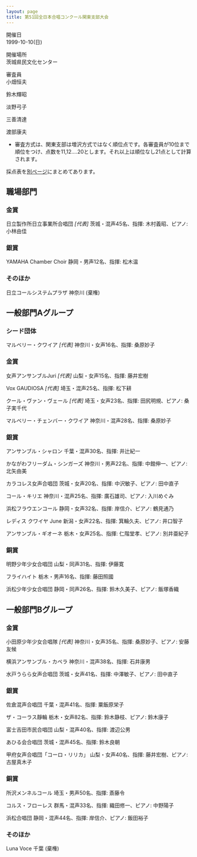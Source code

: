 ```yaml
---
layout: page
title: 第51回全日本合唱コンクール関東支部大会
---
```

開催日  
1999-10-10(日)

開催場所  
茨城県民文化センター

審査員  
小畑恒夫

鈴木輝昭

淡野弓子

三善清達

渡部康夫

-   審査方式は、関東支部は増沢方式ではなく順位点です。各審査員が10位まで順位をつけ、点数を11,12….20とします。それ以上は順位なし21点として計算されます。

採点表を[別ページ](../kanto-score/)にまとめてあります。

職場部門
--------

### 金賞

<span class="choir-name">日立製作所日立事業所合唱団</span> *\[代表\]*
茨城・混声45名、指揮: 木村義昭、ピアノ: 小林由佳

### 銀賞

<span class="choir-name">YAMAHA Chamber Choir</span>
静岡・男声12名、指揮: 松木温

### そのほか

<span class="choir-name">日立コールシステムプラザ</span>
神奈川 (棄権)

一般部門Aグループ
-----------------

### シード団体

<span class="choir-name">マルベリー・クワイア</span> *\[代表\]*
神奈川・女声16名、指揮: 桑原妙子

### 金賞

<span class="choir-name">女声アンサンブルJuri</span> *\[代表\]*
山梨・女声15名、指揮: 藤井宏樹

<span class="choir-name">Vox GAUDIOSA</span> *\[代表\]*
埼玉・混声25名、指揮: 松下耕

<span class="choir-name">クール・ヴァン・ヴェール</span> *\[代表\]*
埼玉・女声23名、指揮: 田尻明規、ピアノ: 桑子実千代

<span class="choir-name">マルベリー・チェンバー・クワイア</span>
神奈川・混声28名、指揮: 桑原妙子

### 銀賞

<span class="choir-name">アンサンブル・シャロン</span>
千葉・混声30名、指揮: 井辻紀一

<span class="choir-name">かながわフリーダム・シンガーズ</span>
神奈川・男声22名、指揮: 中館伸一、ピアノ: 北矢由美

<span class="choir-name">カラコレス女声合唱団</span>
茨城・女声20名、指揮: 中沢敏子、ピアノ: 田中直子

<span class="choir-name">コール・キリエ</span>
神奈川・混声25名、指揮: 廣石雄司、ピアノ: 入川めぐみ

<span class="choir-name">浜松フラウエンコール</span>
静岡・女声32名、指揮: 岸信介、ピアノ: 鶴見通乃

<span class="choir-name">レディス クワイヤ June</span>
新潟・女声22名、指揮: 箕輪久夫、ピアノ: 井口智子

<span class="choir-name">アンサンブル・ギオーネ</span>
栃木・女声25名、指揮: 仁階堂孝、ピアノ: 別井亜紀子

### 銅賞

<span class="choir-name">明野少年少女合唱団</span>
山梨・同声31名、指揮: 伊藤寛

<span class="choir-name">フライハイト</span>
栃木・男声16名、指揮: 藤田照國

<span class="choir-name">浜松少年少女合唱団</span>
静岡・同声26名、指揮: 鈴木久美子、ピアノ: 飯塚香織

一般部門Bグループ
-----------------

### 金賞

<span class="choir-name">小田原少年少女合唱隊</span> *\[代表\]*
神奈川・女声35名、指揮: 桑原妙子、ピアノ: 安藤友候

<span class="choir-name">横浜アンサンブル・カペラ</span>
神奈川・混声38名、指揮: 石井康男

<span class="choir-name">水戸うらら女声合唱団</span>
茨城・女声41名、指揮: 中澤敏子、ピアノ: 田中直子

### 銀賞

<span class="choir-name">佐倉混声合唱団</span>
千葉・混声41名、指揮: 粟飯原栄子

<span class="choir-name">ザ・コーラス靜輪</span>
栃木・女声82名、指揮: 鈴木静枝、ピアノ: 鈴木康子

<span class="choir-name">富士吉田市民合唱団</span>
山梨・混声40名、指揮: 渡辺公男

<span class="choir-name">あひる会合唱団</span>
茨城・混声45名、指揮: 鈴木良朝

<span class="choir-name">甲府女声合唱団「コーロ・リリカ」</span>
山梨・女声40名、指揮: 藤井宏樹、ピアノ: 古屋真木子

### 銅賞

<span class="choir-name">所沢メンネルコール</span>
埼玉・男声50名、指揮: 斎藤令

<span class="choir-name">コルス・フローレス</span>
群馬・混声33名、指揮: 織田修一、ピアノ: 中野陽子

<span class="choir-name">浜松合唱団</span>
静岡・混声44名、指揮: 岸信介、ピアノ: 飯田裕子

### そのほか

<span class="choir-name">Luna Voce</span>
千葉 (棄権)

